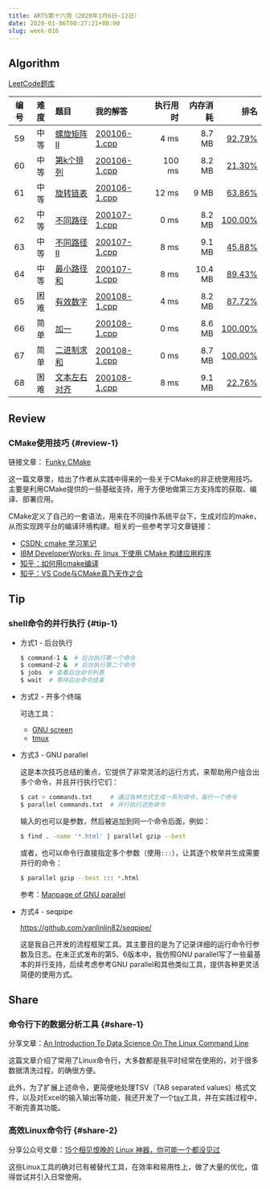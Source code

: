 ```yaml
---
title: ARTS第十六周（2020年1月6日~12日）
date: 2020-01-06T00:27:21+08:00
slug: week-016
---
```


## Algorithm

[LeetCode题库](https://leetcode-cn.com/problemset/all/)

| 编号 | 难度 | 题目 | 我的解答 | 执行用时 | 内存消耗 | 排名 |
|:----:|:----:|:-----|:---------|---------:|---------:|-----:|
| 59 | 中等 | [螺旋矩阵 II](https://leetcode-cn.com/problems/spiral-matrix-ii/) | [200106-1.cpp](https://github.com/yanlinlin82/leetcode/blob/master/00059_spiral-matrix-ii/200106-1.cpp) | 4 ms | 8.7 MB | [92.79%](https://leetcode-cn.com/submissions/detail/42396567/) |
| 60 | 中等 | [第k个排列](https://leetcode-cn.com/problems/permutation-sequence/) | [200106-1.cpp](https://github.com/yanlinlin82/leetcode/blob/master/00060_permutation-sequence/200106-1.cpp) | 100 ms | 8.2 MB | [21.30%](https://leetcode-cn.com/submissions/detail/42397982/) |
| 61 | 中等 | [旋转链表](https://leetcode-cn.com/problems/rotate-list/) | [200106-1.cpp](https://github.com/yanlinlin82/leetcode/blob/master/00061_rotate-list/200106-1.cpp) | 12 ms | 9 MB | [63.86%](https://leetcode-cn.com/submissions/detail/42398520/) |
| 62 | 中等 | [不同路径](https://leetcode-cn.com/problems/unique-paths/) | [200107-1.cpp](https://github.com/yanlinlin82/leetcode/blob/master/00062_unique-paths/200107-1.cpp) | 0 ms | 8.2 MB | [100.00%](https://leetcode-cn.com/submissions/detail/42531909/) |
| 63 | 中等 | [不同路径 II](https://leetcode-cn.com/problems/unique-paths-ii/) | [200107-1.cpp](https://github.com/yanlinlin82/leetcode/blob/master/00063_unique-paths-ii/200107-1.cpp) | 8 ms | 9.1 MB | [45.88%](https://leetcode-cn.com/submissions/detail/42532712/) |
| 64 | 中等 | [最小路径和](https://leetcode-cn.com/problems/minimum-path-sum/) | [200107-1.cpp](https://github.com/yanlinlin82/leetcode/blob/master/00064_minimum-path-sum/200107-1.cpp) | 8 ms | 10.4 MB | [89.43%](https://leetcode-cn.com/submissions/detail/42533083/) |
| 65 | 困难 | [有效数字](https://leetcode-cn.com/problems/valid-number/) | [200108-1.cpp](https://github.com/yanlinlin82/leetcode/blob/master/00065_valid-number/200108-1.cpp) | 4 ms | 8.2 MB | [87.72%](https://leetcode-cn.com/submissions/detail/42667621/) |
| 66 | 简单 | [加一](https://leetcode-cn.com/problems/plus-one/) | [200108-1.cpp](https://github.com/yanlinlin82/leetcode/blob/master/00066_plus-one/200108-1.cpp) | 0 ms | 8.6 MB | [100.00%](https://leetcode-cn.com/submissions/detail/42668177/) |
| 67 | 简单 | [二进制求和](https://leetcode-cn.com/problems/add-binary/) | [200108-1.cpp](https://github.com/yanlinlin82/leetcode/blob/master/00067_add-binary/200108-1.cpp) | 0 ms | 8.7 MB | [100.00%](https://leetcode-cn.com/submissions/detail/42668665/) |
| 68 | 困难 | [文本左右对齐](https://leetcode-cn.com/problems/text-justification/) | [200108-1.cpp](https://github.com/yanlinlin82/leetcode/blob/master/00068_text-justification/200108-1.cpp) | 8 ms | 9.1 MB | [22.76%](https://leetcode-cn.com/submissions/detail/42775068/) |

## Review

### CMake使用技巧 {#review-1}

链接文章： [Funky CMake](https://philippegroarke.com/posts/2019/funky_cmake/)

这一篇文章里，给出了作者从实践中得来的一些关于CMake的非正统使用技巧。主要是利用CMake提供的一些基础支持，用于方便地做第三方支持库的获取、编译、部署应用。

CMake定义了自己的一套语法，用来在不同操作系统平台下，生成对应的make，从而实现跨平台的编译环境构建。相关的一些参考学习文章链接：

* [CSDN: cmake 学习笔记](https://blog.csdn.net/dbzhang800/article/details/6314073)
* [IBM DeveloperWorks: 在 linux 下使用 CMake 构建应用程序](https://www.ibm.com/developerworks/cn/linux/l-cn-cmake/)
* [知乎：如何用cmake编译](https://zhuanlan.zhihu.com/p/59161370)
* [知乎：VS Code与CMake真乃天作之合](https://zhuanlan.zhihu.com/p/52874931)

## Tip

### shell命令的并行执行 {#tip-1}

* 方式1 - 后台执行

    ```sh
    $ command-1 &  # 后台执行第一个命令
    $ command-2 &  # 后台执行第二个命令
    $ jobs  # 查看后台命令列表
    $ wait  # 等待后台命令结束
    ```

* 方式2 - 开多个终端

    可选工具：

    * [GNU screen](https://www.gnu.org/software/screen/)
    * [tmux](http://tmux.github.io/)

* 方式3 - GNU parallel

    这是本次技巧总结的重点，它提供了非常灵活的运行方式，来帮助用户组合出多个命令，并且并行执行它们：

    ```sh
    $ cat > commands.txt     # 通过各种方式生成一系列命令，每行一个命令
    $ parallel commands.txt  # 并行执行这些命令
    ```

    输入的也可以是参数，然后被追加到同一个命令后面，例如：

    ```sh
    $ find . -name '*.html' | parallel gzip --best
    ```

    或者，也可以命令行直接指定多个参数（使用`:::`），让其逐个枚举并生成需要并行的命令：

    ```sh
    $ parallel gzip --best ::: *.html
    ```

    参考：[Manpage of GNU parallel](https://www.gnu.org/software/parallel/man.html)

* 方式4 - seqpipe

    <https://github.com/yanlinlin82/seqpipe/>

    这是我自己开发的流程框架工具。其主要目的是为了记录详细的运行命令行参数及日志。在未正式发布的第5、6版本中，我仿照GNU parallel写了一些最基本的并行支持，后续考虑参考GNU parallel和其他类似工具，提供各种更灵活简便的使用方式。

## Share

### 命令行下的数据分析工具 {#share-1}

分享文章：[An Introduction To Data Science On The Linux Command Line](https://blog.robertelder.org/data-science-linux-command-line/)

这篇文章介绍了常用了Linux命令行，大多数都是我平时经常在使用的，对于很多数据清洗过程，的确很方便。

此外，为了扩展上述命令，更简便地处理TSV（TAB separated values）格式文件，以及对Excel的输入输出等功能，我还开发了一个[tsv](https://github.com/yanlinlin82/tsv)工具，并在实践过程中，不断完善其功能。

### 高效Linux命令行 {#share-2}

分享公众号文章：[15个相见恨晚的 Linux 神器，你可能一个都没见过](https://mp.weixin.qq.com/s/Rg0C1B5rQ39G_92UGo9MFw)

这些Linux工具的确对已有被替代工具，在效率和易用性上，做了大量的优化，值得尝试并引入日常使用。
